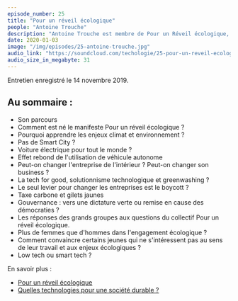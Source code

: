 ```yaml
---
episode_number: 25
title: "Pour un réveil écologique"
people: "Antoine Trouche"
description: "Antoine Trouche est membre de Pour un Réveil écologique, collectif qui est né dans la continuité du Manifeste Étudiant pour un Réveil Écologique, lancé en septembre 2018 et signé par près de 30 000 étudiants. Aujourd'hui le collectif travaille sur deux axes : réveiller son employeur et réveiller sa formation."
date: 2020-01-03
image: "/img/episodes/25-antoine-trouche.jpg"
audio_link: "https://soundcloud.com/techologie/25-pour-un-reveil-ecologique-avec-antoine-trouche"
audio_size_in_megabyte: 31
---
```


Entretien enregistré le 14 novembre 2019.

## Au sommaire :

* Son parcours
* Comment est né le manifeste Pour un réveil écologique ?
* Pourquoi apprendre les enjeux climat et environnement ?
* Pas de Smart City ?
* Voiture électrique pour tout le monde ?
* Effet rebond de l'utilisation de véhicule autonome
* Peut-on changer l'entreprise de l'intérieur ? Peut-on changer son business ?
* La tech for good, solutionnisme technologique et greenwashing ?
* Le seul levier pour changer les entreprises est le boycott ?
* Taxe carbone et gilets jaunes
* Gouvernance : vers une dictature verte ou remise en cause des démocraties ?
* Les réponses des grands groupes aux questions du collectif Pour un réveil écologique.
* Plus de femmes que d'hommes dans l'engagement écologique ?
* Comment convaincre certains jeunes qui ne s'intéressent pas au sens de leur travail et aux enjeux écologiques ?
* Low tech ou smart tech ?

<div class="block">

En savoir plus :

* [Pour un réveil écologique](https://pour-un-reveil-ecologique.org/fr/)
* [Quelles technologies pour une société durable ?](https://atterrissage.org/technologies-societe-durable-65514b474700)

</div>
